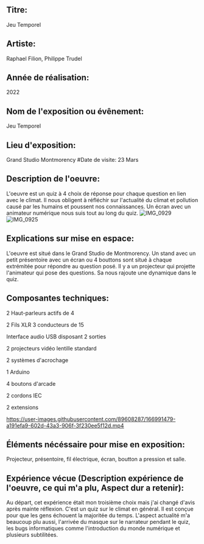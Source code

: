 ## Titre:
Jeu Temporel
## Artiste:
Raphael Filion, Philippe Trudel
## Année de réalisation:
2022
## Nom de l'exposition ou évênement:
Jeu Temporel
## Lieu d'exposition:
Grand Studio Montmorency
#Date de visite:
23 Mars
## Description de l'oeuvre:
L'oeuvre est un quiz à 4 choix de réponse pour chaque question en lien avec le climat. Il nous obligent
à réfléchir sur l'actualité du climat et pollution causé par les humains et poussent nos connaissances.
Un écran avec un animateur numérique nous suis tout au long du quiz.
![IMG_0929](https://user-images.githubusercontent.com/89608287/166987755-8137d6a2-56c9-4f4b-8331-85487c19513c.JPG)
![IMG_0925](https://user-images.githubusercontent.com/89608287/166987816-3ad6500c-9bba-4657-9eb3-c9eea71a0da9.JPG)

## Explications sur mise en espace:
L'oeuvre est situé dans le Grand Studio de Montmorency. Un stand avec un petit présentoire avec un écran
ou 4 bouttons sont situé à chaque extrémitée pour répondre au question posé. Il y a un projecteur qui projette
l'animateur qui pose des questions. Sa nous rajoute une dynamique dans le quiz.
## Composantes techniques:
2 Haut-parleurs actifs de 4

2 Fils XLR 3 conducteurs de 15

Interface audio USB disposant 2 sorties

2 projecteurs vidéo lentille standard

2 systèmes d'acrochage

1 Arduino

4 boutons d'arcade

2 cordons IEC

2 extensions


https://user-images.githubusercontent.com/89608287/166991479-a191efa9-602d-43a3-906f-3f230ee5f12d.mp4
## Éléments nécéssaire pour mise en exposition:
Projecteur, présentoire, fil électrique, écran, boutton a pression et salle.

## Expérience vécue (Description expérience de l'oeuvre, ce qui m'a plu, Aspect dur a retenir):
Au départ, cet expérience était mon troisième choix mais j'ai changé d'avis après mainte réflexion.
C'est un quiz sur le climat en général. Il est conçue pour que les gens échouent la majoritée du temps.
L'aspect actualité m'a beaucoup plu aussi, l'arrivée du masque sur le narrateur pendant le quiz,
les bugs informatiques comme l'introduction du monde numérique et plusieurs subtilitées.
